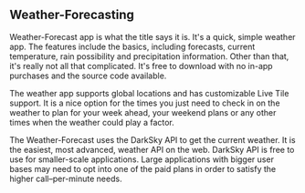 ## Weather-Forecasting

Weather-Forecast app is what the title says it is. It's a quick, simple weather app. The features include the basics, including forecasts, current temperature, rain possibility and precipitation information.  Other than that, it's really not all that complicated. It's free to download with no in-app purchases and the source code available.

The weather app supports global locations and has customizable Live Tile support. It is a nice option for the times you just need to check in on the weather to plan for your week ahead, your weekend plans or any other times when the weather could play a factor.

The Weather-Forecast uses the DarkSky API to get the current weather. It is the easiest, most advanced, weather API on the web. DarkSky API is free to use for smaller-scale applications. Large applications with bigger user bases may need to opt into one of the paid plans in order to satisfy the higher call–per-minute needs. 
